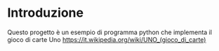 # Introduzione

Questo progetto è un esempio di programma python che implementa il gioco di carte Uno https://it.wikipedia.org/wiki/UNO_(gioco_di_carte)